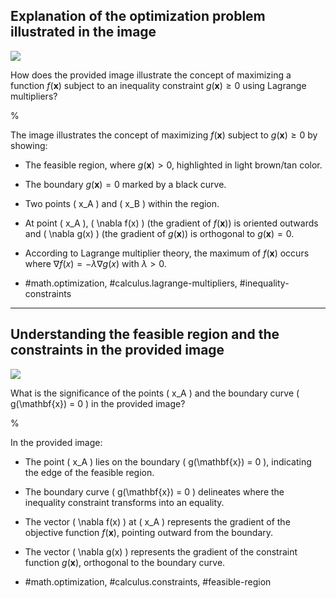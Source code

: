 ## Explanation of the optimization problem illustrated in the image

![](https://cdn.mathpix.com/cropped/2024_05_26_ffad232c340143af6219g-1.jpg?height=511&width=611&top_left_y=1591&top_left_x=1033)

How does the provided image illustrate the concept of maximizing a function $f(\mathbf{x})$ subject to an inequality constraint $g(\mathbf{x}) \geqslant 0$ using Lagrange multipliers?

%

The image illustrates the concept of maximizing $f(\mathbf{x})$ subject to $g(\mathbf{x}) \geqslant 0$ by showing:
- The feasible region, where $g(\mathbf{x}) > 0$, highlighted in light brown/tan color.
- The boundary $g(\mathbf{x}) = 0$ marked by a black curve.
- Two points \( x_A \) and \( x_B \) within the region.
- At point \( x_A \), \( \nabla f(x) \) (the gradient of $f(\mathbf{x})$) is oriented outwards and \( \nabla g(x) \) (the gradient of $g(\mathbf{x})$) is orthogonal to $g(\mathbf{x}) = 0$.
- According to Lagrange multiplier theory, the maximum of $f(\mathbf{x})$ occurs where $\nabla f(x) = -\lambda \nabla g(x)$ with $\lambda > 0$.

- #math.optimization, #calculus.lagrange-multipliers, #inequality-constraints

---

## Understanding the feasible region and the constraints in the provided image

![](https://cdn.mathpix.com/cropped/2024_05_26_ffad232c340143af6219g-1.jpg?height=511&width=611&top_left_y=1591&top_left_x=1033)

What is the significance of the points \( x_A \) and the boundary curve \( g(\mathbf{x}) = 0 \) in the provided image?

%

In the provided image:
- The point \( x_A \) lies on the boundary \( g(\mathbf{x}) = 0 \), indicating the edge of the feasible region.
- The boundary curve \( g(\mathbf{x}) = 0 \) delineates where the inequality constraint transforms into an equality.
- The vector \( \nabla f(x) \) at \( x_A \) represents the gradient of the objective function $f(\mathbf{x})$, pointing outward from the boundary.
- The vector \( \nabla g(x) \) represents the gradient of the constraint function $g(\mathbf{x})$, orthogonal to the boundary curve.

- #math.optimization, #calculus.constraints, #feasible-region